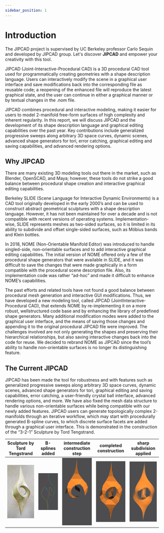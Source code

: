 ```yaml
---
sidebar_position: 1
---
```


# Introduction
The JIPCAD project is supervised by UC Berkeley professor Carlo Sequin and developed by JIPCAD group.
Let's discover **JIPCAD** and empower your creativity with this tool.

JIPCAD (Joint-Interactive-Procedural CAD) is a 3D procedural CAD tool used for programmatically creating geometries with a shape description language. Users can interactively modify the scene in a graphical user interface and save modifications back into the corresponding file as reusable code; a reopening of the enhanced file will reproduce the latest graphical state, and the user can continue in either a graphical manner or by textual changes in the .nom file.

JIPCAD combines procedural and interactive modeling, making it easier for users to model 2-manifold free-form surfaces of high complexity and inherent regularity. In this report, we will discuss JIPCAD and the development of its shape description language and graphical editing capabilities over the past year. Key contributions include generalized progressive sweeps along arbitrary 3D space curves, dynamic scenes, advanced shape generators for tori, error catching, graphical editing and saving capabilities, and advanced rendering options.

## Why JIPCAD
There are many existing 3D modeling tools out there in the market, such as Blender, OpenSCAD, and Maya; however, these tools do not strike a good balance between procedural shape creation and interactive graphical editing capabilities.

Berkeley SLIDE (Scene Language for Interactive Dynamic Environments) is a CAD tool originally developed in the early 2000’s and can be used to construct abstract geometrical sculptures with a shape description language. However, it has not been maintained for over a decade and is not compatible with recent versions of operating systems. Implementation-wise, SLIDE represents meshes as two-sided surfaces, so it is limited in its ability to subdivide and offset single-sided surfaces, such as Möbius bands and Klein bottles.

In 2018, NOME (Non-Orientable Manifold Editor) was introduced to handle singled-side, non-orientable surfaces and to add interactive graphical editing capabilities. The initial version of NOME offered only a few of the procedural shape generators that were available in SLIDE, and it was difficult to save the changes that were made graphically in a form compatible with the procedural scene description file. Also, its implementation code was rather “ad-hoc” and made it difficult to enhance NOME’s capabilities.

The past efforts and related tools have not found a good balance between procedural mesh generation and interactive GUI modifications. Thus, we have developed a new modeling tool, called JIPCAD (JointInteractive-Procedural CAD), that extends NOME by re-implementing it on a more robust, wellstructured code base and by enhancing the library of predefined shape generators. Many additional modification modes were added to the graphical user interface, and the means of saving those changes and appending it to the original procedural JIPCAD file were improved. The challenges involved are not only generating the shapes and preserving their hierarchical relationships, but also saving interactive changes back into the code for reuse. We decided to rebrand NOME as JIPCAD since the tool’s ability to handle non-orientable surfaces is no longer its distinguishing feature.

## The Current JIPCAD

JIPCAD has been made the tool for robustness and with features such as generalized progressive sweeps along arbitrary 3D space curves, dynamic scenes, advanced shape generators for tori, graphical editing and saving capabilities, error catching, a user-friendly crystal ball interface, advanced rendering options, and more. We have also fixed the mesh data structure to handle various non-orientable surfaces while being compatible with our newly added features. JIPCAD users can generate topologically complex 2-manifolds through an iterative workflow, which may start with procedurally generated B-spline curves, to which discrete surface facets are added through a graphical user interface. This is demonstrated in the construction of the “3-2-1” Sculpture by Tord Tengstrand.

Sculpture by Tord Tengstrand |B-splines added           |intermediate construction step          |  completed construction | sharp subdivision applied
:-------------------------:|:-------------------------:|:-------------------------:|:-------------------------:|:-------------------------:
<img src="../static/img/docpic/im1.jpg" alt="drawing" width="200"/>   |  <img src="../static/img/docpic/im2.jpg" alt="drawing" width="230"/>  | <img src="../static/img/docpic/im3.jpg" alt="drawing" width="150"/>  | <img src="../static/img/docpic/im4.jpg" alt="drawing" width="200"/>  | <img src="../static/img/docpic/im5.jpg" alt="drawing" width="200"/> 